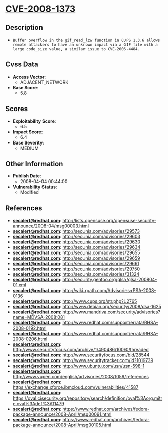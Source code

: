 
# [CVE-2008-1373](https://cve.mitre.org/cgi-bin/cvename.cgi?name=CVE-2008-1373)

## Description

- `Buffer overflow in the gif_read_lzw function in CUPS 1.3.6 allows remote attackers to have an unknown impact via a GIF file with a large code_size value, a similar issue to CVE-2006-4484.`

## Cvss Data

- **Access Vector**:
  - ADJACENT_NETWORK
- **Base Score**:
  - 5.8

## Scores

- **Exploitability Score**:
  - 6.5
- **Impact Score**:
  - 6.4
- **Base Severity**:
  - MEDIUM

## Other Information

- **Publish Date**:
  - 2008-04-04 00:44:00
- **Vulnerability Status**:
  - Modified

## References

- **secalert@redhat.com**: http://lists.opensuse.org/opensuse-security-announce/2008-04/msg00003.html
- **secalert@redhat.com**: http://secunia.com/advisories/29573
- **secalert@redhat.com**: http://secunia.com/advisories/29603
- **secalert@redhat.com**: http://secunia.com/advisories/29630
- **secalert@redhat.com**: http://secunia.com/advisories/29634
- **secalert@redhat.com**: http://secunia.com/advisories/29655
- **secalert@redhat.com**: http://secunia.com/advisories/29659
- **secalert@redhat.com**: http://secunia.com/advisories/29661
- **secalert@redhat.com**: http://secunia.com/advisories/29750
- **secalert@redhat.com**: http://secunia.com/advisories/31324
- **secalert@redhat.com**: http://security.gentoo.org/glsa/glsa-200804-01.xml
- **secalert@redhat.com**: http://wiki.rpath.com/Advisories:rPSA-2008-0136
- **secalert@redhat.com**: http://www.cups.org/str.php?L2765
- **secalert@redhat.com**: http://www.debian.org/security/2008/dsa-1625
- **secalert@redhat.com**: http://www.mandriva.com/security/advisories?name=MDVSA-2008:081
- **secalert@redhat.com**: http://www.redhat.com/support/errata/RHSA-2008-0192.html
- **secalert@redhat.com**: http://www.redhat.com/support/errata/RHSA-2008-0206.html
- **secalert@redhat.com**: http://www.securityfocus.com/archive/1/490486/100/0/threaded
- **secalert@redhat.com**: http://www.securityfocus.com/bid/28544
- **secalert@redhat.com**: http://www.securitytracker.com/id?1019739
- **secalert@redhat.com**: http://www.ubuntu.com/usn/usn-598-1
- **secalert@redhat.com**: http://www.vupen.com/english/advisories/2008/1059/references
- **secalert@redhat.com**: https://exchange.xforce.ibmcloud.com/vulnerabilities/41587
- **secalert@redhat.com**: https://oval.cisecurity.org/repository/search/definition/oval%3Aorg.mitre.oval%3Adef%3A11479
- **secalert@redhat.com**: https://www.redhat.com/archives/fedora-package-announce/2008-April/msg00091.html
- **secalert@redhat.com**: https://www.redhat.com/archives/fedora-package-announce/2008-April/msg00105.html

